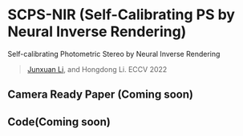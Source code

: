 # SCPS-NIR (Self-Calibrating PS by Neural Inverse Rendering)
Self-calibrating Photometric Stereo by Neural Inverse Rendering
> [Junxuan Li](https://junxuan-li.github.io/), and Hongdong Li. 
> ECCV 2022
## Camera Ready Paper (Coming soon) 

## Code(Coming soon) 
